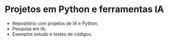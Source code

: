 # Projetos em Python e ferramentas IA
 - Repositório com projetos de IA e Python;
 - Pesquisa em IA;
 - Exemplos estudo e testes de códigos.
